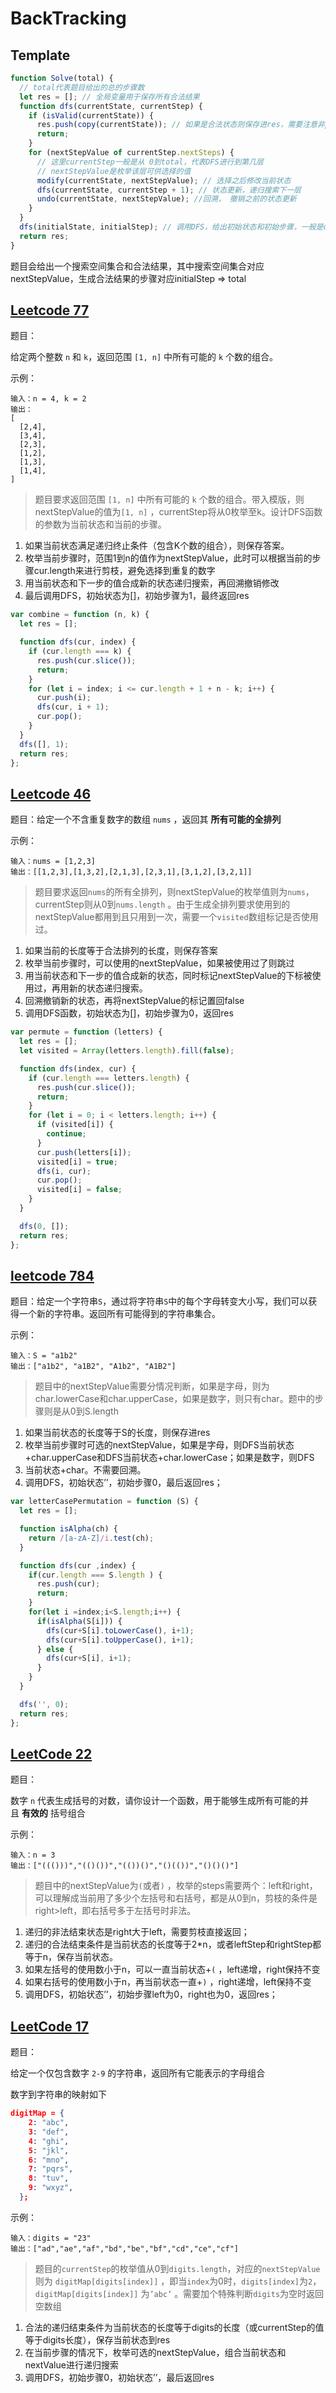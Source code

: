 # BackTracking

## Template

```jsx
function Solve(total) {
  // total代表题目给出的总的步骤数
  let res = []; // 全局变量用于保存所有合法结果
  function dfs(currentState, currentStep) {
    if (isValid(currentState)) {
      res.push(copy(currentState)); // 如果是合法状态则保存进res，需要注意非primitive的结果需要拷贝一下
      return;
    }
    for (nextStepValue of currentStep.nextSteps) {
      // 这里currentStep一般是从 0到total，代表DFS进行到第几层
      // nextStepValue是枚举该层可供选择的值
      modify(currentState, nextStepValue); // 选择之后修改当前状态
      dfs(currentState, currentStep + 1); // 状态更新，递归搜索下一层
      undo(currentState, nextStepValue); //回溯， 撤销之前的状态更新
    }
  }
  dfs(initialState, initialStep); // 调用DFS，给出初始状态和初始步骤，一般是dfs([], 0) 或者dfs('', 0);
  return res;
}
```

题目会给出一个搜索空间集合和合法结果，其中搜索空间集合对应nextStepValue，生成合法结果的步骤对应initialStep ⇒ total

## [Leetcode 77](https://leetcode-cn.com/problems/combinations/)

题目：

给定两个整数 `n` 和 `k`，返回范围 `[1, n]` 中所有可能的 `k` 个数的组合。

示例：

```
输入：n = 4, k = 2
输出：
[
  [2,4],
  [3,4],
  [2,3],
  [1,2],
  [1,3],
  [1,4],
]
```

> 题目要求返回范围 `[1, n]` 中所有可能的 `k` 个数的组合。带入模版，则nextStepValue的值为`[1, n]` ，currentStep将从0枚举至k。设计DFS函数的参数为当前状态和当前的步骤。
> 
1. 如果当前状态满足递归终止条件（包含K个数的组合），则保存答案。
2. 枚举当前步骤时，范围1到n的值作为nextStepValue，此时可以根据当前的步骤cur.length来进行剪枝，避免选择到重复的数字
3. 用当前状态和下一步的值合成新的状态递归搜索，再回溯撤销修改
4. 最后调用DFS，初始状态为[]，初始步骤为1，最终返回res

```jsx
var combine = function (n, k) {
  let res = [];

  function dfs(cur, index) {
    if (cur.length === k) {
      res.push(cur.slice());
      return;
    }
    for (let i = index; i <= cur.length + 1 + n - k; i++) {
      cur.push(i);
      dfs(cur, i + 1);
      cur.pop();
    }
  }
  dfs([], 1);
  return res;
};
```

## [Leetcode 46](https://leetcode-cn.com/problems/permutations/)

题目：给定一个不含重复数字的数组 `nums` ，返回其 **所有可能的全排列**

示例：

```
输入：nums = [1,2,3]
输出：[[1,2,3],[1,3,2],[2,1,3],[2,3,1],[3,1,2],[3,2,1]]
```

> 题目要求返回`nums`的所有全排列，则nextStepValue的枚举值则为`nums`，currentStep则从0到`nums.length` 。由于生成全排列要求使用到的nextStepValue都用到且只用到一次，需要一个`visited`数组标记是否使用过。
> 
1. 如果当前的长度等于合法排列的长度，则保存答案
2. 枚举当前步骤时，可以使用的nextStepValue，如果被使用过了则跳过
3. 用当前状态和下一步的值合成新的状态，同时标记nextStepValue的下标被使用过，再用新的状态递归搜索。
4. 回溯撤销新的状态，再将nextStepValue的标记置回false
5. 调用DFS函数，初始状态为[]，初始步骤为0，返回res

```jsx
var permute = function (letters) {
  let res = [];
  let visited = Array(letters.length).fill(false);

  function dfs(index, cur) {
    if (cur.length === letters.length) {
      res.push(cur.slice());
      return;
    }
    for (let i = 0; i < letters.length; i++) {
      if (visited[i]) {
        continue;
      }
      cur.push(letters[i]);
      visited[i] = true;
      dfs(i, cur);
      cur.pop();
      visited[i] = false;
    }
  }

  dfs(0, []);
  return res;
};
```

## [leetcode 784](https://leetcode-cn.com/problems/letter-case-permutation/)

题目：给定一个字符串`S`，通过将字符串`S`中的每个字母转变大小写，我们可以获得一个新的字符串。返回所有可能得到的字符串集合。

示例：

```
输入：S = "a1b2"
输出：["a1b2", "a1B2", "A1b2", "A1B2"]
```

> 题目中的nextStepValue需要分情况判断，如果是字母，则为char.lowerCase和char.upperCase，如果是数字，则只有char。题中的步骤则是从0到S.length
> 
1. 如果当前状态的长度等于S的长度，则保存进res
2. 枚举当前步骤时可选的nextStepValue，如果是字母，则DFS当前状态+char.upperCase和DFS当前状态+char.lowerCase；如果是数字，则DFS
3. 当前状态+char。不需要回溯。
4. 调用DFS，初始状态’’，初始步骤0，最后返回res；

```jsx
var letterCasePermutation = function (S) {
  let res = [];

  function isAlpha(ch) {
    return /[a-zA-Z]/i.test(ch);
  }

  function dfs(cur ,index) {
    if(cur.length === S.length ) {
      res.push(cur);
      return;
    }
    for(let i =index;i<S.length;i++) {
      if(isAlpha(S[i])) {
        dfs(cur+S[i].toLowerCase(), i+1);
        dfs(cur+S[i].toUpperCase(), i+1);
      } else {
        dfs(cur+S[i], i+1);
      }
    }
  }

  dfs('', 0);
  return res;
};
```

## [LeetCode 22](https://leetcode-cn.com/problems/generate-parentheses/)

题目：

数字 `n` 代表生成括号的对数，请你设计一个函数，用于能够生成所有可能的并且 **有效的** 括号组合

示例：

```
输入：n = 3
输出：["((()))","(()())","(())()","()(())","()()()"]
```

> 题目中的nextStepValue为`(`或者`)` ，枚举的steps需要两个：left和right，可以理解成当前用了多少个左括号和右括号，都是从0到n，剪枝的条件是right>left，即右括号多于左括号时非法。
> 
1. 递归的非法结束状态是right大于left，需要剪枝直接返回；
2. 递归的合法结束条件是当前状态的长度等于2*n，或者leftStep和rightStep都等于n，保存当前状态。
3. 如果左括号的使用数小于n，可以一直当前状态+`(` ，left递增，right保持不变
4. 如果右括号的使用数小于n，再当前状态一直+`)` ，right递增，left保持不变
5. 调用DFS，初始状态’’，初始步骤left为0，right也为0，返回res；

## [LeetCode 17](https://leetcode-cn.com/problems/letter-combinations-of-a-phone-number/)

题目：

给定一个仅包含数字 `2-9` 的字符串，返回所有它能表示的字母组合

数字到字符串的映射如下

```json
digitMap = {
    2: "abc",
    3: "def",
    4: "ghi",
    5: "jkl",
    6: "mno",
    7: "pqrs",
    8: "tuv",
    9: "wxyz",
  };
```

示例：

```
输入：digits = "23"
输出：["ad","ae","af","bd","be","bf","cd","ce","cf"]
```

> 题目的`currentStep`的枚举值从0到`digits.length`，对应的`nextStepValue`则为 `digitMap[digits[index]]` ，即当`index`为0时，`digits[index]`为`2`， `digitMap[digits[index]]` 为`’abc’` 。需要加个特殊判断`digits`为空时返回空数组
> 
1. 合法的递归结束条件为当前状态的长度等于digits的长度（或currentStep的值等于digits长度），保存当前状态到res
2. 在当前步骤的情况下，枚举可选的nextStepValue，组合当前状态和nextValue进行递归搜索
3. 调用DFS，初始步骤0，初始状态’’，最后返回res